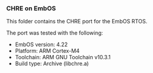 ### CHRE on EmbOS

This folder contains the CHRE port for the EmbOS RTOS.

The port was tested with the following:

* EmbOS version: 4.22
* Platform: ARM Cortex-M4
* Toolchain: ARM GNU Toolchain v10.3.1
* Build type: Archive (libchre.a)